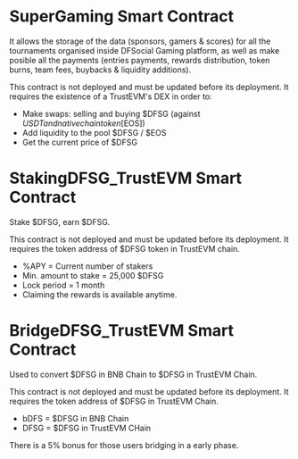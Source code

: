 # SuperGaming Smart Contract

It allows the storage of the data (sponsors, gamers & scores) for all the tournaments organised inside DFSocial Gaming platform, as well as make posible all the payments (entries payments, rewards distribution, token burns, team fees, buybacks & liquidity additions).

This contract is not deployed and must be updated before its deployment. It requires the existence of a TrustEVM's DEX in order to:
- Make swaps: selling and buying $DFSG (against $USDT and native chain token [$EOS])
- Add liquidity to the pool $DFSG / $EOS
- Get the current price of $DFSG


# StakingDFSG_TrustEVM Smart Contract

Stake $DFSG, earn $DFSG.

This contract is not deployed and must be updated before its deployment. It requires the token address of $DFSG token in TrustEVM chain.

- %APY = Current number of stakers
- Min. amount to stake = 25,000 $DFSG
- Lock period = 1 month
- Claiming the rewards is available anytime.

# BridgeDFSG_TrustEVM Smart Contract

Used to convert $DFSG in BNB Chain to $DFSG in TrustEVM Chain.

This contract is not deployed and must be updated before its deployment. 
It requires the token address of $DFSG in TrustEVM Chain.

- bDFS = $DFSG in BNB Chain
- DFSG = $DFSG in TrustEVM CHain

There is a 5% bonus for those users bridging in a early phase.
